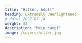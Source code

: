 ```yaml
---
title: "Hitler, Adolf"
heading: Extremely Unenlightened
# date: 2022-07-14
weight: 43
description: "Mein Kampf"
image: /covers/hitler.jpg
---
```



